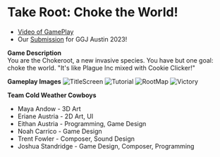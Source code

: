 # Take Root: Choke the World!

* [Video of GamePlay](https://www.youtube.com/watch?v=kDv3GrGEWeM&ab_channel=JoshuaStandridge)
* Our [Submission](https://globalgamejam.org/2023/games/take-root-choke-world-1]) for GGJ Austin 2023! 

**Game Description** <br/>
You are the Chokeroot, a new invasive species. You have but one goal: choke the world. "It's like Plague Inc
mixed with Cookie Clicker!"

**Gameplay Images**
![TitleScreen](RootMap.png)
![Tutorial](Tutorial.png)
![RootMap](RootMap.png)
![Victory](WinningScreen.png)

**__Team Cold Weather Cowboys__**
* Maya Andow - 3D Art
* Eriane Austria - 2D Art, UI
* Eithan Austria - Programming, Game Design
* Noah Carrico - Game Design
* Trent Fowler - Composer, Sound Design
* Joshua Standridge - Game Design, Composer, Programming

